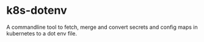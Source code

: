 # k8s-dotenv

A commandline tool to fetch, merge and convert secrets and config maps in kubernetes to a dot env file.

